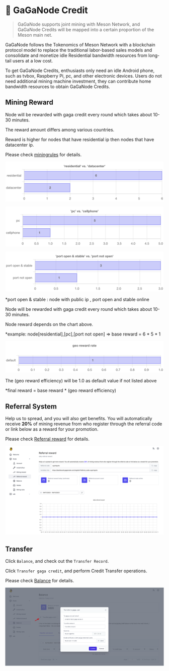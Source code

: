 # 🦆 GaGaNode Credit

>GaGaNode supports joint mining with Meson Network, and GaGaNode Credits will be mapped into a certain proportion of the Meson main net.

GaGaNode follows the Tokenomics of Meson Network with a blockchain protocol model to replace the traditional labor-based sales models and consolidate and monetize idle Residential bandwidth resources from long-tail users at a low cost.

To get GaGaNode Credits, enthusiasts only need an idle Android phone, such as tvbox, Raspberry Pi, pc, and other electronic devices. Users do not need additional mining machine investment, they can contribute home bandwidth resources to obtain GaGaNode Credits.

## Mining Reward

Node will be rewarded with gaga credit every round which takes about 10-30 minutes.

The reward amount differs among various countries.

Reward is higher for nodes that have residential ip then nodes that have datacenter ip.

Please check [miningrules](https://dashboard.gaganode.com/mining_rules) for details.

![](./../images/../src/images/credit/residential-datacenter-1.png)

![](./../images/../src/images/credit/residential-datacenter-2.png)

![](./../images/../src/images/credit/residential-datacenter-3.png)

*port open & stable : node with public ip , port open and stable online

Node will be rewarded with gaga credit every round which takes about 10-30 minutes.

Node reward depends on the chart above.

*example: node[residential],[pc],[port not open] => base reward = 6 * 5 * 1

![](./../images/../src/images/credit/residential-datacenter-4.png)

The (geo reward efficiency) will be 1.0 as default value if not listed above

*final reward = base reward * (geo reward efficiency)

## Referral System

Help us to spread, and you will also get benefits. You will automatically receive **20%** of mining revenue from who register through the referral code or link below as a reward for your promotion.

Please check [Referral reward](https://dashboard.gaganode.com/referral_reward) for details.

![](./../images/../src/images/credit/referral-system-3.png)

## Transfer

Click `Balance`, and check out the `Transfer Record`.

Click `Transfer gaga credit`, and perform Credit Transfer operations.

Please check [Balance](https://dashboard.gaganode.com/credit_balance) for details.

![](./../images/../src/images/credit/transfer-1.png)